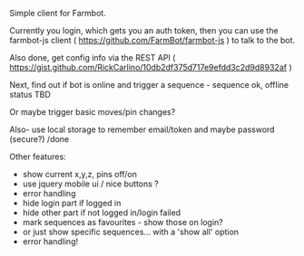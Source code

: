 Simple client for Farmbot.

Currently you login, which gets you an auth token, then you can use the
farmbot-js client ( https://github.com/FarmBot/farmbot-js ) to talk to the bot.

Also done, get config info via the REST API (
https://gist.github.com/RickCarlino/10db2df375d717e9efdd3c2d9d8932af )

Next, find out if bot is online and trigger a sequence - sequence ok, offline status TBD

Or maybe trigger basic moves/pin changes?

Also- use local storage to remember email/token and maybe password (secure?) /done

Other features:
- show current x,y,z, pins off/on
- use jquery mobile ui / nice buttons ?
- error handling
- hide login part if logged in
- hide other part if not logged in/login failed
- mark sequences as favourites - show those on login?
- or just show specific sequences... with a 'show all' option
- error handling!
